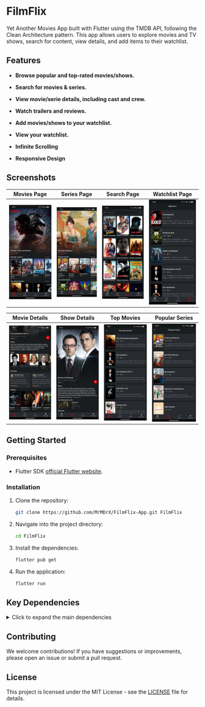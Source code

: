 # FilmFlix

Yet Another Movies App built with Flutter using the TMDB API, following the Clean Architecture pattern.
This app allows users to explore movies and TV shows, search for content, view details, and add items to their watchlist.

## Features

- **Browse popular and top-rated movies/shows.**

- **Search for movies & series.**

- **View movie/serie details, including cast and crew.**

- **Watch trailers and reviews.**

- **Add movies/shows to your watchlist.**

- **View your watchlist.**

- **Infinite Scrolling**

- **Responsive Design**


## Screenshots

| **Movies Page** | **Series Page** | **Search Page** | **Watchlist Page** |
| --- | --- | --- | --- |
| ![Movies Page](readme-assets/screenshots/movies_page.png) | ![Series Page](readme-assets/screenshots/shows_page.png) | ![Search Page](readme-assets/screenshots/search_results.png) | ![Watchlist Page](readme-assets/screenshots/watchlist_page.png) |

| **Movie Details** | **Show Details** | **Top Movies** | **Popular Series** |
| --- | --- | --- | --- |
| ![Movies Page](readme-assets/screenshots/movie_details.png) | ![Show Details](readme-assets/screenshots/show_details.png) | ![Top Movies](readme-assets/screenshots/top_movies.png) | ![Popular Series](readme-assets/screenshots/popular_shows.png) |

## Getting Started

### Prerequisites

- Flutter SDK [official Flutter website](https://flutter.dev/docs/get-started/install).

### Installation

1. Clone the repository:

   ```bash
   git clone https://github.com/MrMDrX/FilmFlix-App.git FilmFlix
   ```

2. Navigate into the project directory:

   ```bash
   cd FilmFlix
   ```

3. Install the dependencies:

   ```bash
   flutter pub get
   ```

4. Run the application:

   ```bash
   flutter run
   ```

## Key Dependencies
<details>

<summary>Click to expand the main dependencies</summary>

- **flutter**: The core framework for building cross-platform mobile apps.
- **flutter_bloc**: BLoC (Business Logic Component) for state management, promoting separation of concerns.
- **get_it**: A service locator for dependency injection, allowing easy management of app services.
- **dio**: Powerful HTTP client for making network requests and handling API calls.
- **dartz**: A functional programming library for Dart, useful for handling Option and Either types.
- **go_router**: Simplifies navigation and routing across app screens.
- **hive_flutter**: Provides local storage capabilities for Flutter apps using Hive.
- **equatable**: Helps in value comparison for immutable objects, widely used in BLoC state management.
- **url_launcher**: Allows launching URLs in a browser, email, or other apps.
- **stream_transform**: Extends streams with additional transformation operators.
- **google_fonts**: Easily use Google Fonts in the app.
- **cupertino_icons**: Provides iOS-style icons for the app.
- **carousel_slider**: Provides a carousel widget to display a horizontal scrolling list of items.
- **cached_network_image**: Efficiently loads and caches images from the network to improve performance.
- **flutter_rating_bar**: Customizable rating bar widget for displaying ratings.
- **shimmer**: UI library to implement shimmer loading effects for better user experience.
- **readmore**: A widget for displaying truncated text with a "read more" option.

</details>

## Contributing

We welcome contributions! If you have suggestions or improvements, please open an issue or submit a pull request.

## License

This project is licensed under the MIT License - see the [LICENSE](LICENSE.md) file for details.